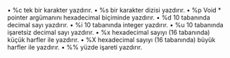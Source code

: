 • %c tek bir karakter yazdırır.
• %s bir karakter dizisi yazdırır.
• %p Void * pointer argümanını hexadecimal biçiminde yazdırır.
• %d 10 tabanında decimal sayı yazdırır.
• %i 10 tabanında integer yazdırır.
• %u 10 tabanında işaretsiz decimal sayı yazdırır.
• %x hexadecimal sayıyı (16 tabanında) küçük harfler ile yazdırır.
• %X hexadecimal sayıyı (16 tabanında) büyük harfler ile yazdırır.
• %% yüzde işareti yazdırır.
